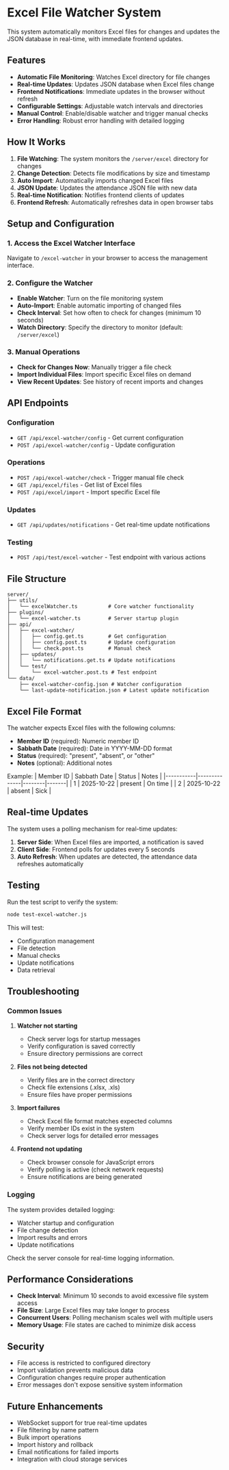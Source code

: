 # Excel File Watcher System

This system automatically monitors Excel files for changes and updates the JSON database in real-time, with immediate frontend updates.

## Features

- **Automatic File Monitoring**: Watches Excel directory for file changes
- **Real-time Updates**: Updates JSON database when Excel files change
- **Frontend Notifications**: Immediate updates in the browser without refresh
- **Configurable Settings**: Adjustable watch intervals and directories
- **Manual Control**: Enable/disable watcher and trigger manual checks
- **Error Handling**: Robust error handling with detailed logging

## How It Works

1. **File Watching**: The system monitors the `/server/excel` directory for changes
2. **Change Detection**: Detects file modifications by size and timestamp
3. **Auto Import**: Automatically imports changed Excel files
4. **JSON Update**: Updates the attendance JSON file with new data
5. **Real-time Notification**: Notifies frontend clients of updates
6. **Frontend Refresh**: Automatically refreshes data in open browser tabs

## Setup and Configuration

### 1. Access the Excel Watcher Interface

Navigate to `/excel-watcher` in your browser to access the management interface.

### 2. Configure the Watcher

- **Enable Watcher**: Turn on the file monitoring system
- **Auto-Import**: Enable automatic importing of changed files
- **Check Interval**: Set how often to check for changes (minimum 10 seconds)
- **Watch Directory**: Specify the directory to monitor (default: `/server/excel`)

### 3. Manual Operations

- **Check for Changes Now**: Manually trigger a file check
- **Import Individual Files**: Import specific Excel files on demand
- **View Recent Updates**: See history of recent imports and changes

## API Endpoints

### Configuration
- `GET /api/excel-watcher/config` - Get current configuration
- `POST /api/excel-watcher/config` - Update configuration

### Operations
- `POST /api/excel-watcher/check` - Trigger manual file check
- `GET /api/excel/files` - Get list of Excel files
- `POST /api/excel/import` - Import specific Excel file

### Updates
- `GET /api/updates/notifications` - Get real-time update notifications

### Testing
- `POST /api/test/excel-watcher` - Test endpoint with various actions

## File Structure

```
server/
├── utils/
│   └── excelWatcher.ts          # Core watcher functionality
├── plugins/
│   └── excel-watcher.ts         # Server startup plugin
├── api/
│   ├── excel-watcher/
│   │   ├── config.get.ts        # Get configuration
│   │   ├── config.post.ts       # Update configuration
│   │   └── check.post.ts        # Manual check
│   ├── updates/
│   │   └── notifications.get.ts # Update notifications
│   └── test/
│       └── excel-watcher.post.ts # Test endpoint
└── data/
    ├── excel-watcher-config.json # Watcher configuration
    └── last-update-notification.json # Latest update notification
```

## Excel File Format

The watcher expects Excel files with the following columns:

- **Member ID** (required): Numeric member ID
- **Sabbath Date** (required): Date in YYYY-MM-DD format
- **Status** (required): "present", "absent", or "other"
- **Notes** (optional): Additional notes

Example:
| Member ID | Sabbath Date | Status | Notes |
|-----------|--------------|--------|-------|
| 1         | 2025-10-22   | present | On time |
| 2         | 2025-10-22   | absent  | Sick |

## Real-time Updates

The system uses a polling mechanism for real-time updates:

1. **Server Side**: When Excel files are imported, a notification is saved
2. **Client Side**: Frontend polls for updates every 5 seconds
3. **Auto Refresh**: When updates are detected, the attendance data refreshes automatically

## Testing

Run the test script to verify the system:

```bash
node test-excel-watcher.js
```

This will test:
- Configuration management
- File detection
- Manual checks
- Update notifications
- Data retrieval

## Troubleshooting

### Common Issues

1. **Watcher not starting**
   - Check server logs for startup messages
   - Verify configuration is saved correctly
   - Ensure directory permissions are correct

2. **Files not being detected**
   - Verify files are in the correct directory
   - Check file extensions (.xlsx, .xls)
   - Ensure files have proper permissions

3. **Import failures**
   - Check Excel file format matches expected columns
   - Verify member IDs exist in the system
   - Check server logs for detailed error messages

4. **Frontend not updating**
   - Check browser console for JavaScript errors
   - Verify polling is active (check network requests)
   - Ensure notifications are being generated

### Logging

The system provides detailed logging:
- Watcher startup and configuration
- File change detection
- Import results and errors
- Update notifications

Check the server console for real-time logging information.

## Performance Considerations

- **Check Interval**: Minimum 10 seconds to avoid excessive file system access
- **File Size**: Large Excel files may take longer to process
- **Concurrent Users**: Polling mechanism scales well with multiple users
- **Memory Usage**: File states are cached to minimize disk access

## Security

- File access is restricted to configured directory
- Import validation prevents malicious data
- Configuration changes require proper authentication
- Error messages don't expose sensitive system information

## Future Enhancements

- WebSocket support for true real-time updates
- File filtering by name pattern
- Bulk import operations
- Import history and rollback
- Email notifications for failed imports
- Integration with cloud storage services